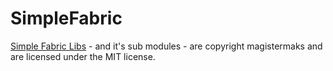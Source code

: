 # SimpleFabric

[Simple Fabric Libs](https://github.com/magistermaks/fabric-simplelibs) - and it's sub modules - are copyright magistermaks and are licensed under the MIT license.